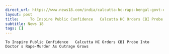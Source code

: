 ```yaml
---
direct_url: https://www.news18.com/india/calcutta-hc-raps-bengal-govt-over-doctors-gruesome-rape-murder-asks-ex-principal-to-produce-resignation-9014082.html
layout: post
title:     To Inspire Public Confidence   Calcutta HC Orders CBI Probe Into Doctor s Rape-Murder As Outrage Grows
subtitle: News 18
tags: []
---
```


    To Inspire Public Confidence   Calcutta HC Orders CBI Probe Into Doctor s Rape-Murder As Outrage Grows
